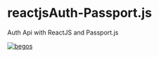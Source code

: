 # reactjsAuth-Passport.js
Auth Api with ReactJS and Passport.js

<a href="https://ibb.co/FBT5N2Z"><img src="https://i.ibb.co/4jr89zv/begos.png" alt="begos" border="0"></a>
